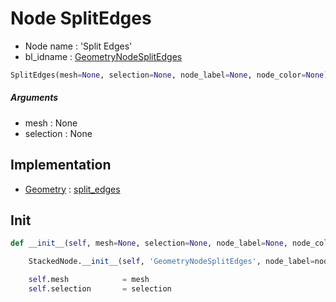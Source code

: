 # Node SplitEdges

- Node name : 'Split Edges'
- bl_idname : [GeometryNodeSplitEdges](https://docs.blender.org/api/current/bpy.types.GeometryNodeSplitEdges.html)


``` python
SplitEdges(mesh=None, selection=None, node_label=None, node_color=None)
```
##### Arguments

- mesh : None
- selection : None

## Implementation

- [Geometry](/docs/GeoNodes/Geometry.md) : [split_edges](/docs/GeoNodes/Geometry.md#split_edges)

## Init

``` python
def __init__(self, mesh=None, selection=None, node_label=None, node_color=None):

    StackedNode.__init__(self, 'GeometryNodeSplitEdges', node_label=node_label, node_color=node_color)

    self.mesh            = mesh
    self.selection       = selection
```

